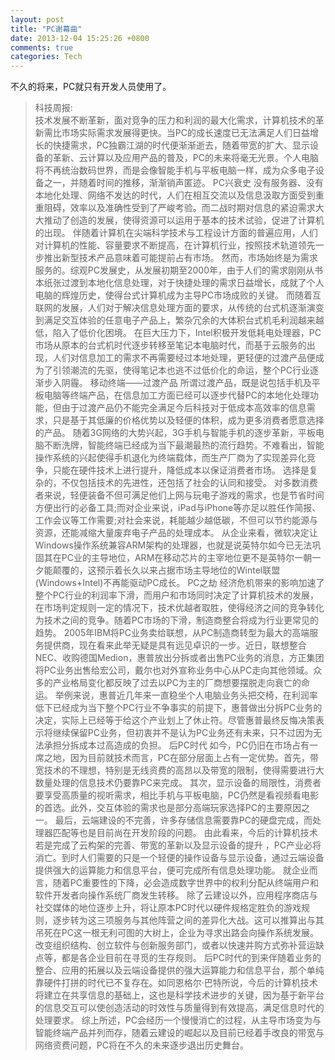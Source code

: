 ```yaml
---
layout: post
title: "PC谢幕曲"
date: 2013-12-04 15:25:26 +0800
comments: true
categories: Tech
---
```


不久的将来，PC就只有开发人员使用了。
>科技周报:  
 技术发展不断革新，面对竞争的压力和利润的最大化需求，计算机技术的革新需比市场实际需求发展得更快。当PC的成长速度已无法满足人们日益增长的快捷需求，PC独霸江湖的时代便渐渐逝去，随着带宽的扩大、显示设备的革新、云计算以及应用产品的普及，PC的未来将毫无光景。个人电脑将不再统治数码世界，而是会像智能手机与平板电脑一样，成为众多电子设备之一，并随着时间的推移，渐渐销声匿迹。  PC兴衰史 没有服务器、没有本地化处理、网络不发达的时代，人们在相互交流以及信息汲取方面受到重重阻碍，效率以及准确性受到了严峻考验。而二战时期对信息的紧迫需求大大推动了创造的发展，使得资源可以运用于基本的技术试验，促进了计算机的出现。 伴随着计算机在尖端科学技术与工程设计方面的普遍应用，人们对计算机的性能、容量要求不断提高，在计算机行业，按照技术轨道领先一步推出新型技术产品意味着可能提前占有市场。 然而，市场始终是为需求服务的。综观PC发展史，从发展初期至2000年，由于人们的需求刚刚从书本纸张过渡到本地化信息处理，对于快捷处理的需求日益增长，成就了个人电脑的辉煌历史，使得台式计算机成为主导PC市场成败的关键。 而随着互联网的发展，人们对于解决信息处理方面的要求，从传统的台式机逐渐演变到满足交互体验的任意电子产品上，繁杂冗余的大体积台式机毛利润越来越低，陷入了低价化困境。 在巨大压力下，Intel积极开发低耗电处理器，PC市场从原本的台式机时代逐步转移至笔记本电脑时代，而基于云服务的出现，人们对信息加工的需求不再需要经过本地处理，更轻便的过渡产品便成为了引领潮流的先驱，使得笔记本也逃不过低价化的命运，整个PC行业逐渐步入阴霾。  移动终端——过渡产品 所谓过渡产品，既是说包括手机及平板电脑等终端产品，在信息加工方面已经可以逐步代替PC的本地化处理功能，但由于过渡产品仍不能完全满足今后科技对于低成本高效率的信息需求，只是基于其低廉的价格优势以及轻便的体积，成为更多消费者愿意选择的产品。 随着3G网络的大势兴起，3G手机与智能手机的逐步革新，平板电脑不断洗牌，智能终端已经成为当下最潮最热的流行趋势。不难看出，智能操作系统的兴起使得手机退化为终端载体，而生产厂商为了实现差异化竞争，只能在硬件技术上进行提升，降低成本以保证消费者市场。 选择是复杂的，不仅包括技术的先进性，还包括了社会的认同和接受。 对多数消费者来说，轻便装备不但可满足他们上网与玩电子游戏的需求，也是节省时间方便出行的必备工具;而对企业来说，iPad与iPhone等亦足以胜任作简报、工作会议等工作需要;对社会来说，耗能越少越低碳，不但可以节约能源与资源，还能减缩大量废弃电子产品的处理成本。 从企业来看，微软决定让Windows操作系统兼容ARM架构的处理器，也就是说英特尔如今已无法巩固其在PC业的主导地位，ARM在移动芯片的主宰地位更不是英特尔一朝一夕能颠覆的，这预示着长久以来占据市场主导地位的Wintel联盟(Windows+Intel)不再能驱动PC成长。  PC之劫 经济危机带来的影响加速了整个PC行业的利润率下滑，而用户和市场同时决定了计算机技术的发展，在市场判定规则一定的情况下，技术优越者取胜，使得经济之间的竞争转化为技术之间的竞争。随着PC市场的下滑，制造商整合将成为行业更常见的趋势。 2005年IBM将PC业务卖给联想，从PC制造商转型为最大的高端服务提供商，现在看来此举无疑是具有远见卓识的一步。近日，联想整合NEC、收购德国Medion，惠普放出分拆或者出售PC业务的消息，方正集团将PC业务出售给宏公司，戴尔也对外宣称业务中心从PC走向其他领域。众多的产业格局变化都反映了过去以PC为主的厂商想要摆脱走向衰亡的命运。 举例来说，惠普近几年来一直稳坐个人电脑业务头把交椅，在利润率低下已经成为当下整个PC行业不争事实的前提下，惠普做出分拆PC业务的决定，实际上已经等于给这个产业划上了休止符。尽管惠普最终反悔决策表示将继续保留PC业务，但初衷并不是认为PC业务还有未来，只不过因为无法承担分拆成本过高造成的负担。  后PC时代 如今，PC仍旧在市场占有一席之地，因为目前就技术而言，PC在部分层面上占有一定优势。首先，带宽技术的不理想，特别是无线资费的高昂以及带宽的限制，使得需要进行大数量处理的信息技术仍要靠PC来完成。 其次，显示设备的局限性，消费者要享受高质量的视听需求，相比手机与平板电脑，PC仍然是看视频看电影的首选。此外，交互体验的需求也是部分高端玩家选择PC的主要原因之一。 最后，云端建设的不完善，许多存储信息需要靠PC的硬盘完成，而处理器匹配等也是目前尚在开发阶段的问题。 由此看来，今后的计算机技术若是完成了云构架的完善、带宽的革新以及显示设备的提升 ，PC产业必将消亡。到时人们需要的只是一个轻便的操作设备与显示设备，通过云端设备提供强大的运算能力和信息平台，便可完成所有信息处理功能。 就企业而言，随着PC重要性的下降，必会造成数字世界中的权利分配从终端用户和软件开发者向操作系统厂商发生转移。 除了云建设以外，应用程序商店与社交媒体的地位逐步上升，将让原本PC时代以硬件规格定胜负的游戏规则，逐步转为这三项服务与其他阵营之间的差异化大战。这可以推算出与其吊死在PC这一根无利可图的大树上，企业为寻求出路会向操作系统发展。改变组织结构、创立软件与创新服务部门，或者以快速并购方式弥补营运缺点等，都是各企业目前在寻觅的生存规则。 后PC时代的到来伴随着业务的整合、应用的拓展以及云端设备提供的强大运算能力和信息平台，那个单纯靠硬件打拼的时代已不复存在。如同恩格尔·巴特所说，今后的计算机技术将建立在共享信息的基础上，这也是科学技术进步的关键，因为基于新平台的信息交互可以使创造活动的时效性与质量得到有效提高，满足信息时代的处理要求。 综上所述，PC会经历一个慢慢消亡的过程，从主导市场变为与智能终端产品并列而存，随着云建设的崛起以及目前已经着手改良的带宽与网络资费问题，PC将在不久的未来逐步退出历史舞台。


